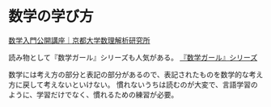 # 数学の学び方

[数学入門公開講座｜京都大学数理解析研究所](https://www.kurims.kyoto-u.ac.jp/kouza/index.html)

読み物として『数学ガール』シリーズも人気がある。
[『数学ガール』シリーズ](https://www.hyuki.com/girl/)

数学には考え方の部分と表記の部分があるので、表記されたものを数学的な考え方に戻して考えないといけない。
慣れないうちは読むのが大変で、言語学習のように、学習だけでなく、慣れるための練習が必要。
